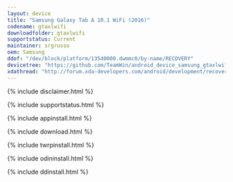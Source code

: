 ```yaml
---
layout: device
title: "Samsung Galaxy Tab A 10.1 WiFi (2016)"
codename: gtaxlwifi
downloadfolder: gtaxlwifi
supportstatus: Current
maintainer: srgrusso
oem: Samsung
ddof: "/dev/block/platform/13540000.dwmmc0/by-name/RECOVERY"
devicetree: "https://github.com/TeamWin/android_device_samsung_gtaxlwifi"
xdathread: "http://forum.xda-developers.com/android/development/recovery-official-twrp-gtaxlwifi-galaxy-t3437666"
---
```


{% include disclaimer.html %}

{% include supportstatus.html %}

{% include appinstall.html %}

{% include download.html %}

{% include twrpinstall.html %}

{% include odininstall.html %}

{% include ddinstall.html %}
